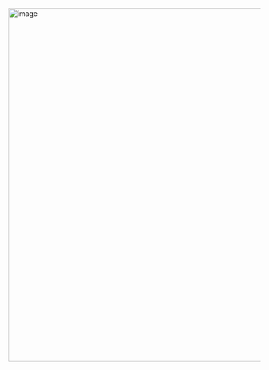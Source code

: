 
<img width="824" height="706" alt="image" src="https://github.com/user-attachments/assets/c4be8d31-c0a1-4758-a3e4-ee190c295248" />
